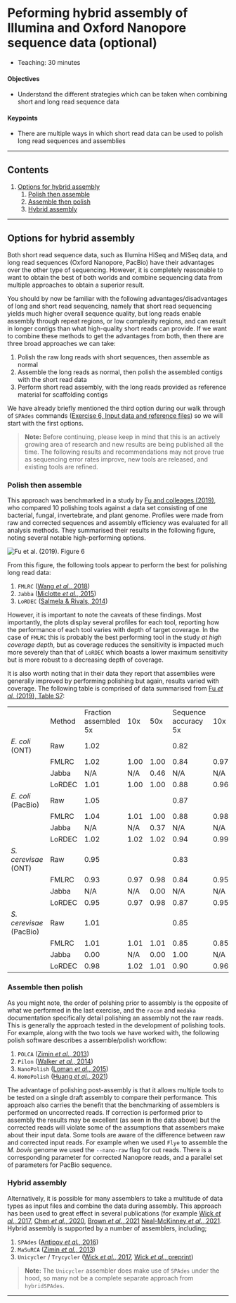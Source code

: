 # Peforming hybrid assembly of Illumina and Oxford Nanopore sequence data (optional)

* Teaching: 30 minutes

#### Objectives

* Understand the different strategies which can be taken when combining short and long read sequence data

#### Keypoints

* There are multiple ways in which short read data can be used to polish long read sequences and assemblies

---

## Contents

1. [Options for hybrid assembly](#options-for-hybrid-assembly)
   1. [Polish then assemble](#polish-then-assemble)
   1. [Assemble then polish](#assemble-then-polish)
   1. [Hybrid assembly](#hybrid-assembly)

---

## Options for hybrid assembly

Both short read sequence data, such as Illumina HiSeq and MiSeq data, and long read sequences (Oxford Nanopore, PacBio) have their advantages over the other type of sequencing. However, it is completely reasonable to want to obtain the best of both worlds and combine sequencing data from multiple approaches to obtain a superior result.

You should by now be familiar with the following advantages/disadvantages of long and short read sequencing, namely that short read sequencing yields much higher overall sequence quality, but long reads enable assembly through repeat regions, or low complexity regions, and can result in longer contigs than what high-quality short reads can provide. If we want to combine these methods to get the advantages from both, then there are three broad approaches we can take:

1. Polish the raw long reads with short sequences, then assemble as normal
1. Assemble the long reads as normal, then polish the assembled contigs with the short read data
1. Perform short read assembly, with the long reads provided as reference material for scaffolding contigs

We have already briefly mentioned the third option during our walk through of `SPAdes` commands ([Exercise 6, Input data and reference files](06-assembly-choices.md#input-data-and-reference-files)) so we will start with the first options.

>**Note:** Before continuing, please keep in mind that this is an actively growing area of research and new results are being published all the time. The following results and recommendations may not prove true as sequencing error rates improve, new tools are released, and existing tools are refined.

### Polish then assemble

This approach was benchmarked in a study by [Fu and colleages (2019)](https://doi.org/10.1186/s13059-018-1605-z), who compared 10 polishing tools against a data set consisting of one bacterial, fungal, invertebrate, and plant genome. Profiles were made from raw and corrected sequences and assembly efficiency was evaluated for all analysis methods. They summarised their results in the following figure, noting several notable high-performing options.

![Fu *et al.* (2019). Figure 6](https://media.springernature.com/full/springer-static/image/art%3A10.1186%2Fs13059-018-1605-z/MediaObjects/13059_2018_1605_Fig6_HTML.png?as=webp)

From this figure, the following tools appear to perform the best for polishing long read data:

1. `FMLRC` ([Wang *et al.*, 2018](https://doi.org/10.1186/s12859-018-2051-3))
1. `Jabba` ([Miclotte *et al.*, 2015](https://doi.org/10.1007/978-3-662-48221-6_13))
1. `LoRDEC` ([Salmela & Rivals, 2014](https://doi.org/10.1093/bioinformatics/btu538))

However, it is important to note the caveats of these findings. Most importantly, the plots display several profiles for each tool, reporting how the performance of each tool varies with depth of target coverage. In the case of `FMLRC` this is probably the best performing tool in the study *at high coverage depth*, but as coverage reduces the sensitivity is impacted much more severely than that of `LoRDEC` which boasts a lower maximum sensitivity but is more robust to a decreasing depth of coverage.

It is also worth noting that in their data they report that assemblies were generally improved by performing polishing but again, results varied with coverage. The following table is comprised of data summarised from [Fu *et al.* (2019), Table S7](https://doi.org/10.1186/s13059-018-1605-z):

<table>
  <th>
    <td>Method</td>
    <td>Fraction assembled 5x</td>
    <td>10x</td>
    <td>50x</td>
    <td>Sequence accuracy 5x</td>
    <td>10x</td>
    <td>50x</td>
  </th>
  <tr>
    <td><i>E. coli</i> (ONT)</td>
    <td>Raw</td>
    <td colspan=3>1.02</td>
    <td colspan=3>0.82</td>
  </tr>
  <tr>
    <td></td>
    <td>FMLRC</td>
    <td>1.02</td>
    <td>1.00</td>
    <td>1.00</td>
    <td>0.84</td>
    <td>0.97</td>
    <td>0.96</td>
  </tr>
  <tr>
    <td></td>
    <td>Jabba</td>
    <td>N/A</td>
    <td>N/A</td>
    <td>0.46</td>
    <td>N/A</td>
    <td>N/A</td>
    <td>0.99</td>
  </tr>
  <tr>
    <td></td>
    <td>LoRDEC</td>
    <td>1.01</td>
    <td>1.00</td>
    <td>1.00</td>
    <td>0.88</td>
    <td>0.96</td>
    <td>0.96</td>
  </tr>
  <tr>
    <td><i>E. coli</i> (PacBio)</td>
    <td>Raw</td>
    <td colspan=3>1.05</td>
    <td colspan=3>0.87</td>
  </tr>
  <tr>
    <td></td>
    <td>FMLRC</td>
    <td>1.04</td>
    <td>1.01</td>
    <td>1.00</td>
    <td>0.88</td>
    <td>0.98</td>
    <td>0.99</td>
  </tr>
  <tr>
    <td></td>
    <td>Jabba</td>
    <td>N/A</td>
    <td>N/A</td>
    <td>0.37</td>
    <td>N/A</td>
    <td>N/A</td>
    <td>0.99</td>
  </tr>
  <tr>
    <td></td>
    <td>LoRDEC</td>
    <td>1.02</td>
    <td>1.02</td>
    <td>1.02</td>
    <td>0.94</td>
    <td>0.99</td>
    <td>0.99</td>
  </tr>
  <tr>
    <td><i>S. cerevisae</i> (ONT)</td>
    <td>Raw</td>
    <td colspan=3>0.95</td>
    <td colspan=3>0.83</td>
  </tr>
  <tr>
    <td></td>
    <td>FMLRC</td>
    <td>0.93</td>
    <td>0.97</td>
    <td>0.98</td>
    <td>0.84</td>
    <td>0.95</td>
    <td>0.97</td>
  </tr>
  <tr>
    <td></td>
    <td>Jabba</td>
    <td>N/A</td>
    <td>N/A</td>
    <td>0.00</td>
    <td>N/A</td>
    <td>N/A</td>
    <td>0.91</td>
  </tr>
  <tr>
    <td></td>
    <td>LoRDEC</td>
    <td>0.95</td>
    <td>0.97</td>
    <td>0.98</td>
    <td>0.87</td>
    <td>0.95</td>
    <td>0.95</td>
  </tr>
  <tr>
    <td><i>S. cerevisae</i> (PacBio)</td>
    <td>Raw</td>
    <td colspan=3>1.01</td>
    <td colspan=3>0.85</td>
  </tr>
  <tr>
    <td></td>
    <td>FMLRC</td>
    <td>1.01</td>
    <td>1.01</td>
    <td>1.01</td>
    <td>0.85</td>
    <td>0.85</td>
    <td>0.85</td>
  </tr>
  <tr>
    <td></td>
    <td>Jabba</td>
    <td>0.00</td>
    <td>N/A</td>
    <td>0.00</td>
    <td>1.00</td>
    <td>N/A</td>
    <td>0.99</td>
  </tr>
  <tr>
    <td></td>
    <td>LoRDEC</td>
    <td>0.98</td>
    <td>1.02</td>
    <td>1.01</td>
    <td>0.90</td>
    <td>0.96</td>
    <td>0.96</td>
  </tr>
</table>

### Assemble then polish

As you might note, the order of polshing prior to assembly is the opposite of what we performed in the last exercise, and the `racon` and `medaka` documentation specifically detail polishing an assembly not the raw reads. This is generally the approach tested in the development of polishing tools. For example, along with the two tools we have worked with, the following polish software describes a assemble/polish workflow:

1. `POLCA` ([Zimin *et al.*, 2013](https://doi.org/10.1093/bioinformatics/btt476))
1. `Pilon` ([Walker *et al.*, 2014](https://doi.org/10.1371/journal.pone.0112963))
1. `NanoPolish` ([Loman *et al.*, 2015](https://doi.org/10.1038/nmeth.3444))
1. `HomoPolish` ([Huang *et al.*, 2021](https://doi.org/10.1186/s13059-021-02282-6))

The advantage of polishing post-assembly is that it allows multiple tools to be tested on a single draft assembly to compare their performance. This approach also carries the benefit that the benchmarking of assemblers is performed on uncorrected reads. If correction is performed prior to assembly the results may be excellent (as seen in the data above) but the corrected reads will violate some of the assumptions that assembers make about their input data. Some tools are aware of the difference between raw and corrected input reads. For example when we used `Flye` to assemble the *M. bovis* genome we used the `--nano-raw` flag for out reads. There is a corresponding parameter for corrected Nanopore reads, and a parallel set of parameters for PacBio sequence.

### Hybrid assembly

Alternatively, it is possible for many assemblers to take a multitude of data types as input files and combine the data during assembly. This approach has been used to great effect in several publications (for example [Wick *et al.*, 2017](https://doi.org/10.1099/mgen.0.000132), [Chen *et al.*, 2020](https://doi.org/10.1186/s12864-020-07041-8), [Brown *et al.*, 2021](https://doi.org/10.1038/s41598-021-83081-8) [Neal-McKinney *et al.*, 2021](https://doi.org/10.1038/s41598-021-84956-6). Hybrid assembly is supported by a number of assemblers, including;

1. `SPAdes` ([Antipov *et al.*, 2016](https://doi.org/10.1093/bioinformatics/btv688))
1. `MaSuRCA` ([Zimin *et al.*, 2013](https://doi.org/10.1093/bioinformatics/btt476))
1. `Unicycler` / `Trycycler` ([Wick *et al.*, 2017](https://doi.org/10.1371/journal.pcbi.1005595), [Wick *et al.*, preprint](https://doi.org/10.1101/2021.07.04.451066))

>**Note:** The `Unicycler` assembler does make use of `SPAdes` under the hood, so many not be a complete separate approach from `hybridSPAdes`.

---
